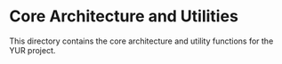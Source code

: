 # Core Architecture and Utilities

This directory contains the core architecture and utility functions for the YUR project.